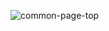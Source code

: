 ![common-page-top](https://github.com/kappnav/design/blob/master/images/prism-component-architecture.png)
